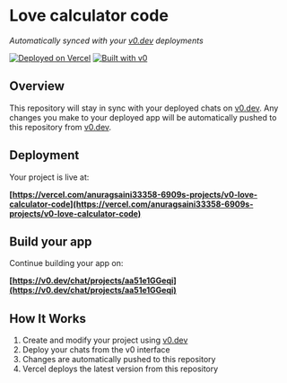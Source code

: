# Love calculator code

*Automatically synced with your [v0.dev](https://v0.dev) deployments*

[![Deployed on Vercel](https://img.shields.io/badge/Deployed%20on-Vercel-black?style=for-the-badge&logo=vercel)](https://vercel.com/anuragsaini33358-6909s-projects/v0-love-calculator-code)
[![Built with v0](https://img.shields.io/badge/Built%20with-v0.dev-black?style=for-the-badge)](https://v0.dev/chat/projects/aa51e1GGeqi)

## Overview

This repository will stay in sync with your deployed chats on [v0.dev](https://v0.dev).
Any changes you make to your deployed app will be automatically pushed to this repository from [v0.dev](https://v0.dev).

## Deployment

Your project is live at:

**[https://vercel.com/anuragsaini33358-6909s-projects/v0-love-calculator-code](https://vercel.com/anuragsaini33358-6909s-projects/v0-love-calculator-code)**

## Build your app

Continue building your app on:

**[https://v0.dev/chat/projects/aa51e1GGeqi](https://v0.dev/chat/projects/aa51e1GGeqi)**

## How It Works

1. Create and modify your project using [v0.dev](https://v0.dev)
2. Deploy your chats from the v0 interface
3. Changes are automatically pushed to this repository
4. Vercel deploys the latest version from this repository
